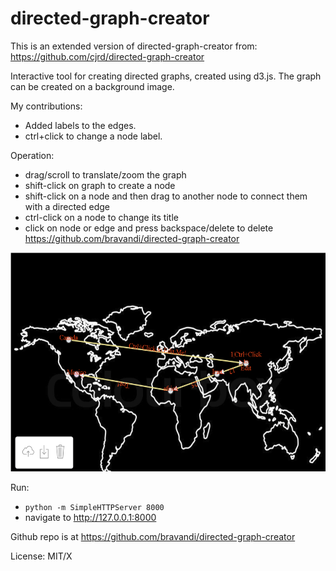 directed-graph-creator
======================

This is an extended version of directed-graph-creator from: https://github.com/cjrd/directed-graph-creator

Interactive tool for creating directed graphs, created using d3.js. The graph can be created on a background image.

My contributions:
* Added labels to the edges.
* ctrl+click to change a node label.

Operation:

* drag/scroll to translate/zoom the graph
* shift-click on graph to create a node
* shift-click on a node and then drag to another node to connect them with a directed edge
* ctrl-click on a node to change its title
* click on node or edge and press backspace/delete to delete
https://github.com/bravandi/directed-graph-creator
<p align="center">
<img src="https://github.com/bravandi/directed-graph-creator/blob/master/sample_picture.PNG?raw=true" alt="Metacademy Logo" height="350px"/>
</p>


Run:

* `python -m SimpleHTTPServer 8000`
* navigate to http://127.0.0.1:8000

Github repo is at https://github.com/bravandi/directed-graph-creator

License: MIT/X







